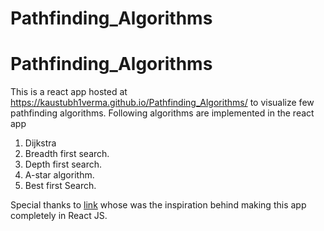# Pathfinding_Algorithms

# Pathfinding_Algorithms

This is a react app hosted at https://kaustubh1verma.github.io/Pathfinding_Algorithms/ to visualize few pathfinding algorithms. Following algorithms are implemented in the react app
1. Dijkstra
2. Breadth first search.
3. Depth first search.
4. A-star algorithm.
5. Best first Search.

Special thanks to [link](https://github.com/clementmihailescu/Pathfinding-Visualizer) whose was the inspiration behind making this app completely in React JS.
